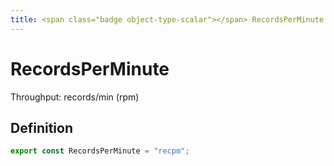 ```yaml
---
title: <span class="badge object-type-scalar"></span> RecordsPerMinute
---
```

# <span class="badge object-type-scalar"></span> RecordsPerMinute

Throughput: records/min (rpm)

## Definition

```typescript
export const RecordsPerMinute = "recpm";

```
